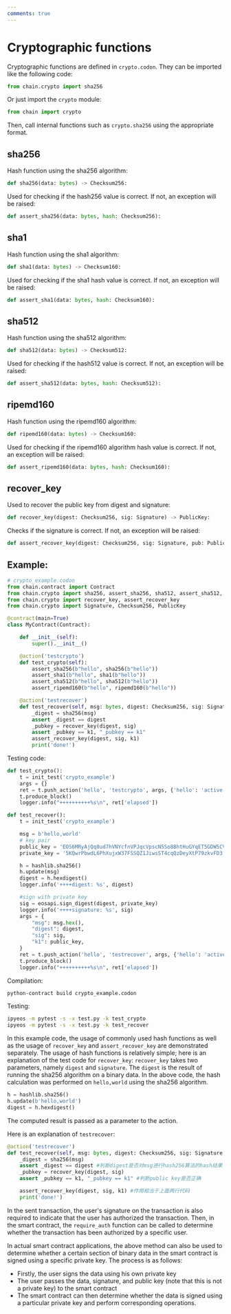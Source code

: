 ```yaml
---
comments: true
---
```


# Cryptographic functions

Cryptographic functions are defined in `crypto.codon`. They can be imported like the following code:

```python
from chain.crypto import sha256
```

Or just import the `crypto` module:

```python
from chain import crypto
```

Then, call internal functions such as `crypto.sha256` using the appropriate format.

## sha256

Hash function using the sha256 algorithm:

```python
def sha256(data: bytes) -> Checksum256:
```

Used for checking if the hash256 value is correct. If not, an exception will be raised:

```python
def assert_sha256(data: bytes, hash: Checksum256):
```

## sha1

Hash function using the sha1 algorithm:

```python
def sha1(data: bytes) -> Checksum160:
```

Used for checking if the sha1 hash value is correct. If not, an exception will be raised:

```python
def assert_sha1(data: bytes, hash: Checksum160):
```

## sha512

Hash function using the sha512 algorithm:

```python
def sha512(data: bytes) -> Checksum512:
```

Used for checking if the hash512 value is correct. If not, an exception will be raised:

```python
def assert_sha512(data: bytes, hash: Checksum512):
```

## ripemd160

Hash function using the ripemd160 algorithm:

```python
def ripemd160(data: bytes) -> Checksum160:
```

Used for checking if the ripemd160 algorithm hash value is correct. If not, an exception will be raised:

```python
def assert_ripemd160(data: bytes, hash: Checksum160):
```

## recover_key

Used to recover the public key from digest and signature:

```python
def recover_key(digest: Checksum256, sig: Signature) -> PublicKey:
```

Checks if the signature is correct. If not, an exception will be raised:

```python
def assert_recover_key(digest: Checksum256, sig: Signature, pub: PublicKey):
```

## Example:

```python
# crypto_example.codon
from chain.contract import Contract
from chain.crypto import sha256, assert_sha256, sha512, assert_sha512, sha1, assert_sha1, ripemd160, assert_ripemd160
from chain.crypto import recover_key, assert_recover_key
from chain.crypto import Signature, Checksum256, PublicKey

@contract(main=True)
class MyContract(Contract):

    def __init__(self):
        super().__init__()

    @action('testcrypto')
    def test_crypto(self):
        assert_sha256(b"hello", sha256(b"hello"))
        assert_sha1(b"hello", sha1(b"hello"))
        assert_sha512(b"hello", sha512(b"hello"))
        assert_ripemd160(b"hello", ripemd160(b"hello"))

    @action('testrecover')
    def test_recover(self, msg: bytes, digest: Checksum256, sig: Signature, k1: PublicKey):
        _digest = sha256(msg)
        assert _digest == digest
        _pubkey = recover_key(digest, sig)
        assert _pubkey == k1, "_pubkey == k1"
        assert_recover_key(digest, sig, k1)
        print('done!')
```

Testing code:

```python
def test_crypto():
    t = init_test('crypto_example')
    args = {}
    ret = t.push_action('hello', 'testcrypto', args, {'hello': 'active'})
    t.produce_block()
    logger.info("++++++++++%s\n", ret['elapsed'])

def test_recover():
    t = init_test('crypto_example')

    msg = b'hello,world'
    # key pair
    public_key = 'EOS6MRyAjQq8ud7hVNYcfnVPJqcVpscN5So8BhtHuGYqET5GDW5CV'
    private_key = '5KQwrPbwdL6PhXujxW37FSSQZ1JiwsST4cqQzDeyXtP79zkvFD3'

    h = hashlib.sha256()
    h.update(msg)
    digest = h.hexdigest()
    logger.info('++++digest: %s', digest)

    #sign with private key
    sig = eosapi.sign_digest(digest, private_key)
    logger.info('++++signature: %s', sig)
    args = {
        "msg": msg.hex(),
        "digest": digest,
        "sig": sig,
        "k1": public_key,
    }
    ret = t.push_action('hello', 'testrecover', args, {'hello': 'active'})
    t.produce_block()
    logger.info("++++++++++%s\n", ret['elapsed'])
```

Compilation:

```bash
python-contract build crypto_example.codon
```

Testing:

```bash
ipyeos -m pytest -s -x test.py -k test_crypto
ipyeos -m pytest -s -x test.py -k test_recover
```

In this example code, the usage of commonly used hash functions as well as the usage of `recover_key` and `assert_recover_key` are demonstrated separately. The usage of hash functions is relatively simple; here is an explanation of the test code for `recover_key`:
`recover_key` takes two parameters, namely `digest` and `signature`. The `digest` is the result of running the sha256 algorithm on a binary data. In the above code, the hash calculation was performed on `hello,world` using the sha256 algorithm.

```python
h = hashlib.sha256()
h.update(b'hello,world')
digest = h.hexdigest()
```

The computed result is passed as a parameter to the action.

Here is an explanation of `testrecover`:

```python
@action('testrecover')
def test_recover(self, msg: bytes, digest: Checksum256, sig: Signature, k1: PublicKey):
    _digest = sha256(msg)
    assert _digest == digest #判断digest是否对msg进行hash256算法的hash结果
    _pubkey = recover_key(digest, sig)
    assert _pubkey == k1, "_pubkey == k1" #判断public key是否正确

    assert_recover_key(digest, sig, k1) #作用相当于上面两行代码
    print('done!')
```

In the sent transaction, the user's signature on the transaction is also required to indicate that the user has authorized the transaction. Then, in the smart contract, the `require_auth` function can be called to determine whether the transaction has been authorized by a specific user.

In actual smart contract applications, the above method can also be used to determine whether a certain section of binary data in the smart contract is signed using a specific private key. The process is as follows:

- Firstly, the user signs the data using his own private key
- The user passes the data, signature, and public key (note that this is not a private key) to the smart contract
- The smart contract can then determine whether the data is signed using a particular private key and perform corresponding operations.
